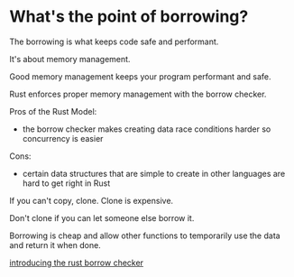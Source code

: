 # What's the point of borrowing?

The borrowing is what keeps code safe and performant.

It's about memory management.

Good memory management keeps your program performant and safe.

Rust enforces proper memory management with the borrow checker.

Pros of the Rust Model:
- the borrow checker makes creating data race conditions harder so concurrency is easier

Cons:
- certain data structures that are simple to create in other languages are hard to get right in Rust 

If you can't copy, clone. Clone is expensive.

Don't clone if you can let someone else borrow it.

Borrowing is cheap and allow other functions to temporarily use the data and return it when done.

[introducing the rust borrow checker](https://blog.logrocket.com/introducing-the-rust-borrow-checker/)